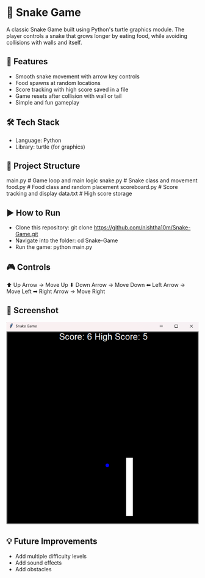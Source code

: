 # 🐍 Snake Game
A classic Snake Game built using Python's turtle graphics module. The player controls a snake that grows longer by eating food, while avoiding collisions with walls and itself.

## 🎯 Features  
- Smooth snake movement with arrow key controls  
- Food spawns at random locations  
- Score tracking with high score saved in a file  
- Game resets after collision with wall or tail  
- Simple and fun gameplay


## 🛠️ Tech Stack
- Language: Python
- Library: turtle (for graphics)

## 📂 Project Structure
main.py           # Game loop and main logic
snake.py          # Snake class and movement
food.py           # Food class and random placement
scoreboard.py     # Score tracking and display
data.txt          # High score storage

## ▶️ How to Run
- Clone this repository:
git clone https://github.com/nishtha10m/Snake-Game.git
- Navigate into the folder:
cd Snake-Game
- Run the game:
python main.py

## 🎮 Controls
⬆ Up Arrow → Move Up
⬇ Down Arrow → Move Down
⬅ Left Arrow → Move Left
➡ Right Arrow → Move Right

## 📸 Screenshot
![Snake Game Screenshot](snake_game.png)


## 💡 Future Improvements
- Add multiple difficulty levels
- Add sound effects
- Add obstacles
